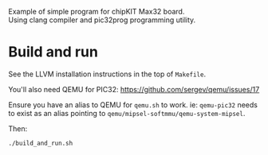 Example of simple program for chipKIT Max32 board.  
Using clang compiler and pic32prog programming utility.


# Build and run

See the LLVM installation instructions in the top of `Makefile`.

You'll also need QEMU for PIC32: https://github.com/sergev/qemu/issues/17

Ensure you have an alias to QEMU for `qemu.sh` to work. ie: `qemu-pic32` needs to exist as an alias pointing to `qemu/mipsel-softmmu/qemu-system-mipsel`. 

Then: 
```bash
./build_and_run.sh
```

